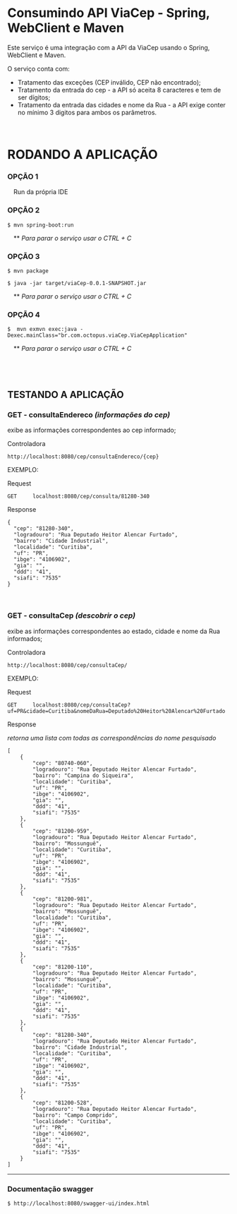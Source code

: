 # Consumindo API ViaCep - Spring, WebClient e Maven

Este serviço é uma integração com a API da ViaCep usando o Spring, WebClient e Maven.

O serviço conta com:
- Tratamento das exceções (CEP inválido, CEP não encontrado);
- Tratamento da entrada do cep - a API só aceita 8 caracteres e tem de ser dígitos;
- Tratamento da entrada das cidades e nome da Rua - a API exige conter no mínimo 3 digitos para ambos os parâmetros.

&nbsp;
# RODANDO A APLICAÇÃO
### OPÇÃO 1
&emsp;Run da própria IDE

### OPÇÃO 2

    $ mvn spring-boot:run

&emsp;** _Para parar o serviço usar o CTRL + C_

### OPÇÃO 3

    $ mvn package

    $ java -jar target/viaCep-0.0.1-SNAPSHOT.jar

&emsp;** _Para parar o serviço usar o CTRL + C_

### OPÇÃO 4

    $  mvn exmvn exec:java -Dexec.mainClass="br.com.octopus.viaCep.ViaCepApplication"


&emsp;** _Para parar o serviço usar o CTRL + C_

&nbsp;
---
## TESTANDO A APLICAÇÃO
### GET - consultaEndereco _(informações do cep)_

  exibe as informações correspondentes ao cep informado;

Controladora

    http://localhost:8080/cep/consultaEndereco/{cep}

EXEMPLO:

Request

    GET     localhost:8080/cep/consulta/81280-340

Response

    {
      "cep": "81280-340",
	  "logradouro": "Rua Deputado Heitor Alencar Furtado",
	  "bairro": "Cidade Industrial",
	  "localidade": "Curitiba",
	  "uf": "PR",
	  "ibge": "4106902",
	  "gia": "",
	  "ddd": "41",
	  "siafi": "7535"   
    }

&nbsp;
### GET - consultaCep _(descobrir o cep)_

exibe as informações correspondentes ao estado, cidade e nome da Rua informados;

Controladora

    http://localhost:8080/cep/consultaCep/

EXEMPLO:

Request

    GET     localhost:8080/cep/consultaCep?uf=PR&cidade=Curitiba&nomeDaRua=Deputado%20Heitor%20Alencar%20Furtado

Response

_retorna uma lista com todas as correspondências do nome pesquisado_

    [
        {
            "cep": "80740-060",
            "logradouro": "Rua Deputado Heitor Alencar Furtado",
            "bairro": "Campina do Siqueira",
            "localidade": "Curitiba",
            "uf": "PR",
            "ibge": "4106902",
            "gia": "",
            "ddd": "41",
            "siafi": "7535"
        },
        {
            "cep": "81200-959",
            "logradouro": "Rua Deputado Heitor Alencar Furtado",
            "bairro": "Mossunguê",
            "localidade": "Curitiba",
            "uf": "PR",
            "ibge": "4106902",
            "gia": "",
            "ddd": "41",
            "siafi": "7535"
        },
        {
            "cep": "81200-981",
            "logradouro": "Rua Deputado Heitor Alencar Furtado",
            "bairro": "Mossunguê",
            "localidade": "Curitiba",
            "uf": "PR",
            "ibge": "4106902",
            "gia": "",
            "ddd": "41",
            "siafi": "7535"
        },
        {
            "cep": "81200-110",
            "logradouro": "Rua Deputado Heitor Alencar Furtado",
            "bairro": "Mossunguê",
            "localidade": "Curitiba",
            "uf": "PR",
            "ibge": "4106902",
            "gia": "",
            "ddd": "41",
            "siafi": "7535"
        },
        {
            "cep": "81280-340",
            "logradouro": "Rua Deputado Heitor Alencar Furtado",
            "bairro": "Cidade Industrial",
            "localidade": "Curitiba",
            "uf": "PR",
            "ibge": "4106902",
            "gia": "",
            "ddd": "41",
            "siafi": "7535"
        },
        {
            "cep": "81200-528",
            "logradouro": "Rua Deputado Heitor Alencar Furtado",
            "bairro": "Campo Comprido",
            "localidade": "Curitiba",
            "uf": "PR",
            "ibge": "4106902",
            "gia": "",
            "ddd": "41",
            "siafi": "7535"
        }
    ]
    
---

### Documentação swagger

    $ http://localhost:8080/swagger-ui/index.html
